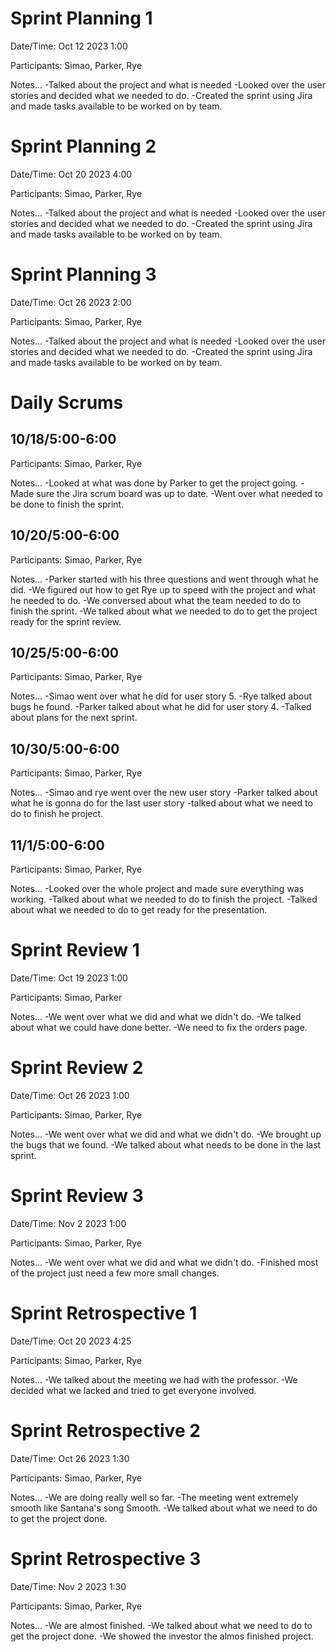 # Sprint Planning 1

Date/Time: Oct 12 2023 1:00

Participants: Simao, Parker, Rye

Notes...
-Talked about the project and what is needed
-Looked over the user stories and decided what we needed to do.
-Created the sprint using Jira and made tasks available to be worked on by team.

# Sprint Planning 2

Date/Time: Oct 20 2023 4:00

Participants: Simao, Parker, Rye

Notes...
-Talked about the project and what is needed
-Looked over the user stories and decided what we needed to do.
-Created the sprint using Jira and made tasks available to be worked on by team.

# Sprint Planning 3

Date/Time: Oct 26 2023 2:00

Participants: Simao, Parker, Rye

Notes...
-Talked about the project and what is needed
-Looked over the user stories and decided what we needed to do.
-Created the sprint using Jira and made tasks available to be worked on by team.

# Daily Scrums

## 10/18/5:00-6:00

Participants: Simao, Parker, Rye

Notes...
-Looked at what was done by Parker to get the project going.
-Made sure the Jira scrum board was up to date.
-Went over what needed to be done to finish the sprint.

## 10/20/5:00-6:00

Participants: Simao, Parker, Rye

Notes...
-Parker started with his three questions and went through what he did.
-We figured out how to get Rye up to speed with the project and what he needed to do.
-We conversed about what the team needed to do to finish the sprint.
-We talked about what we needed to do to get the project ready for the sprint review.

## 10/25/5:00-6:00

Participants: Simao, Parker, Rye

Notes...
-Simao went over what he did for user story 5.
-Rye talked about bugs he found.
-Parker talked about what he did for user story 4.
-Talked about plans for the next sprint.

## 10/30/5:00-6:00

Participants: Simao, Parker, Rye

Notes...
-Simao and rye went over the new user story
-Parker talked about what he is gonna do for the last user story
-talked about what we need to do to finish he project.

## 11/1/5:00-6:00

Participants: Simao, Parker, Rye

Notes...
-Looked over the whole project and made sure everything was working.
-Talked about what we needed to do to finish the project.
-Talked about what we needed to do to get ready for the presentation.

# Sprint Review 1

Date/Time: Oct 19 2023 1:00

Participants: Simao, Parker

Notes...
-We went over what we did and what we didn't do.
-We talked about what we could have done better.
-We need to fix the orders page.

# Sprint Review 2

Date/Time: Oct 26 2023 1:00

Participants: Simao, Parker, Rye

Notes...
-We went over what we did and what we didn't do.
-We brought up the bugs that we found.
-We talked about what needs to be done in the last sprint.

# Sprint Review 3

Date/Time: Nov 2 2023 1:00

Participants: Simao, Parker, Rye

Notes...
-We went over what we did and what we didn't do.
-Finished most of the project just need a few more small changes.

# Sprint Retrospective 1

Date/Time: Oct 20 2023 4:25

Participants: Simao, Parker, Rye

Notes...
-We talked about the meeting we had with the professor.
-We decided what we lacked and tried to get everyone involved.

# Sprint Retrospective 2

Date/Time: Oct 26 2023 1:30

Participants: Simao, Parker, Rye

Notes...
-We are doing really well so far.
-The meeting went extremely smooth like Santana's song Smooth.
-We talked about what we need to do to get the project done.

# Sprint Retrospective 3

Date/Time: Nov 2 2023 1:30

Participants: Simao, Parker, Rye

Notes...
-We are almost finished.
-We talked about what we need to do to get the project done.
-We showed the investor the almos finished project.